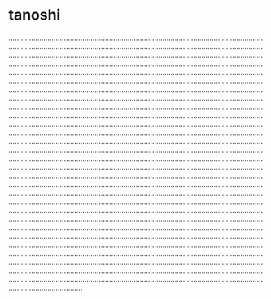 # tanoshi

................................................................................................................................................................................................................................................................................................................................................................................................................................................................................................................................................................................................................................................................................................................................................................................................................................................................................................................................................................................................................................................................................................................................................................................................................................................................................................................................................................................................................................................................................................................................................................................................................................................................................................................................................................................................................................................................................................................................................................................................................................................................................................................................................................................................................................................................................................................................................................................................................................................................................................................................................................................................................................................................................................................................................................................................................................................................................................................................................................................................................................................................................................................................................................................................................................................................................................................................................................................................................................................................................................................................................................................................................................................................................................................................................................................